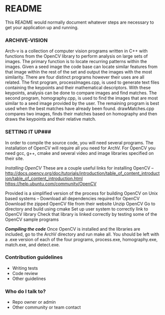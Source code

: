 # README #

This README would normally document whatever steps are necessary to get your application up and running.

### ARCHIVE-VISION ###
	
Arch-v is a collection of computer vision programs written in C++ with functions from the OpenCV library to perform analysis on large sets of images. The primary function is to locate recurring patterns within the images. Given a seed image the code base can locate similar features from that image within the rest of the set and output the images with the most similarity. There are four distinct programs however their uses are all related. The first program, processImages.cpp, is used to generate text files containing the keypoints and their mathematical descriptors. With these keypoints, analysis can be done to compare images and find matches. The second program, homography.cpp, is used to find the images that are most similar to a seed image provided by the user. The remaining program is best used when the best matches have already been found. drawMatches.cpp compares two images, finds their matches based on homography and then draws the keypoints and their relative match.



### SETTING IT UP###

In order to compile the source code, you will need several programs. The installation of OpenCV will require all you need for ArchV.  For OpenCV you need gcc, g++, cmake and several video and image libraries specified on their site.

*Installing OpenCV*
These are a couple useful links for installing OpenCV –
http://docs.opencv.org/doc/tutorials/introduction/table_of_content_introduction/table_of_content_introduction.html
https://help.ubuntu.com/community/OpenCV

Provided is a simplified version of the process for building OpenCV on Unix based systems –
	Download all dependencies required for OpenCV
	Download the zipped OpenCV file from their website
	Unzip OpenCV
	Go to directory and build using cmake
	Set up user system to correctly link to OpenCV library
	Check that library is linked correctly by testing some of the OpenCV sample programs

***Compiling the code***
Once OpenCV is installed and the libraries are included, go to the ArchV directory and run make all. You should be left with a .exe version of each of the four programs, process.exe, homography.exe, match.exe, and detect.exe. 


### Contribution guidelines ###

* Writing tests
* Code review
* Other guidelines

### Who do I talk to? ###

* Repo owner or admin
* Other community or team contact
